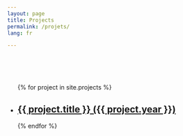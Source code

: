 ```yaml
---
layout: page
title: Projects
permalink: /projets/
lang: fr

---
```


<ul class="project-list" style="margin-top:5rem;">
  {% for project in site.projects %}
  <li>
    <h2>
      <a href="{{ project.url }}">{{ project.title }} ({{ project.year }})</a>
    </h2>
  </li>
  {% endfor %}
</ul>